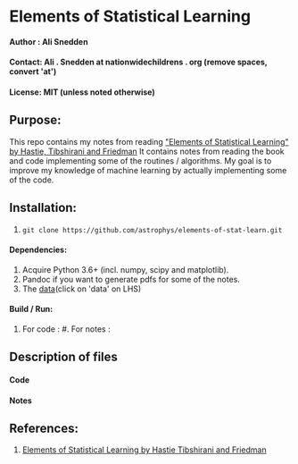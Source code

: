 # Elements of Statistical Learning
#### Author : Ali Snedden
#### Contact: Ali . Snedden at nationwidechildrens . org (remove spaces, convert 'at')
#### License: MIT (unless noted otherwise)
## Purpose:
This repo contains my notes from reading ["Elements of Statistical Learning" by Hastie,
Tibshirani and Friedman](https://hastie.su.domains/ElemStatLearn/)  It contains notes from reading the book and code
implementing some of the routines / algorithms.  My goal is to improve my knowledge
of machine learning by actually implementing some of the code.

## Installation:
1. `git clone https://github.com/astrophys/elements-of-stat-learn.git`

#### Dependencies:
1. Acquire Python 3.6+ (incl. numpy, scipy and matplotlib).
2. Pandoc if you want to generate pdfs for some of the notes.
3. The [data](https://hastie.su.domains/ElemStatLearn/)(click on 'data' on LHS)

#### Build / Run:
1. For code  : 
#. For notes : 

## Description of files

#### Code

#### Notes

## References:
1. [Elements of Statistical Learning by Hastie Tibshirani and Friedman](https://hastie.su.domains/ElemStatLearn/)



